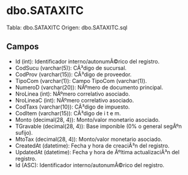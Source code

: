 ﻿# dbo.SATAXITC

Tabla: dbo.SATAXITC
Origen: dbo.SATAXITC.sql

## Campos

- Id (int): Identificador interno/autonumÃ©rico del registro.
- CodSucu (varchar(5)): CÃ³digo de sucursal.
- CodProv (varchar(15)): CÃ³digo de proveedor.
- TipoCom (varchar(1)): Campo TipoCom (varchar(1)).
- NumeroD (varchar(20)): NÃºmero de documento principal.
- NroLinea (int): NÃºmero correlativo asociado.
- NroLineaC (int): NÃºmero correlativo asociado.
- CodTaxs (varchar(10)): CÃ³digo de impuesto.
- CodItem (varchar(15)): CÃ³digo de i t e m.
- Monto (decimal(28, 4)): Monto/valor monetario asociado.
- TGravable (decimal(28, 4)): Base imponible (0% o general segÃºn sufijo).
- MtoTax (decimal(28, 4)): Monto/valor monetario asociado.
- CreatedAt (datetime): Fecha y hora de creaciÃ³n del registro.
- UpdatedAt (datetime): Fecha y hora de Ãºltima actualizaciÃ³n del registro.
- Id (ASC): Identificador interno/autonumÃ©rico del registro.

